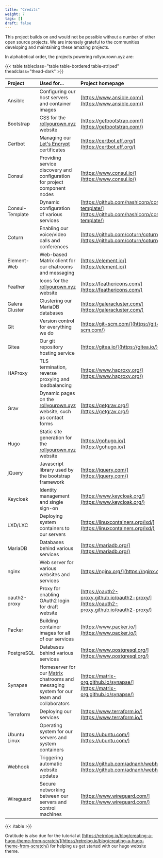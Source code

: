 ```yaml
---
title: "Credits"
weight: 7
tags: []
draft: false
---
```


This project builds on and would not be possible without a number of other open source projects. We are intensely grateful to the communities developing and maintaining these amazing projects.

<!--more-->

In alphabetical order, the projects powering rollyourown.xyz are:

{{< table tableclass="table table-bordered table-striped" theadclass="thead-dark" >}}

| Project | Used for... | Project homepage | Licence |
| :------ | :---------- | :--------------- | :------ |
| Ansible | Configuring our host servers and container images | [https://www.ansible.com/](https://www.ansible.com/) | [GPL v3](https://github.com/ansible/ansible/blob/devel/COPYING) |
| Bootstrap | CSS for the [rollyourown.xyz](https://rollyourown.xyz) website | [https://getbootstrap.com/](https://getbootstrap.com/) | [MIT](https://github.com/twbs/bootstrap/blob/main/LICENSE) |
| Certbot | Managing our [Let's Encrypt](https://letsencrypt.org/) certificates | [https://certbot.eff.org/](https://certbot.eff.org/) | [Apache 2.0](https://raw.githubusercontent.com/certbot/certbot/master/LICENSE.txt) |
| Consul | Providing service discovery and configuration for project component nodes | [https://www.consul.io/](https://www.consul.io/) | [MPL 2.0](https://github.com/hashicorp/consul/blob/master/LICENSE) |
| Consul-Template | Dynamic configuration of various services | [https://github.com/hashicorp/consul-template/](https://github.com/hashicorp/consul-template/) | [MPL 2.0](https://github.com/hashicorp/consul-template/blob/master/LICENSE) |
| Coturn  | Enabling our voice/video calls and conferences | [https://github.com/coturn/coturn](https://github.com/coturn/coturn) | [https://github.com/coturn/coturn/blob/master/LICENSE](https://github.com/coturn/coturn/blob/master/LICENSE) |
| Element-Web | Web-based Matrix client for our chatrooms and messaging | [https://element.io/](https://element.io/) | [Apache 2.0](https://github.com/vector-im/element-web/blob/develop/LICENSE) |
| Feather | Icons for the [rollyourown.xyz](https://rollyourown.xyz) website | [https://feathericons.com/](https://feathericons.com/) | [MIT](https://github.com/feathericons/feather/blob/master/LICENSE) |
| Galera Cluster | Clustering our MariaDB databases | [https://galeracluster.com/](https://galeracluster.com/) | [GPL v2](https://github.com/codership/galera/blob/3.x/LICENSE) |
| Git | Version control for everything we do | [https://git-scm.com/](https://git-scm.com/) | [GPL v2](https://github.com/git/git/blob/master/COPYING) |
| Gitea | Our git repository hosting service | [https://gitea.io/](https://gitea.io/) | [MIT](https://github.com/go-gitea/gitea/blob/main/LICENSE) |
| HAProxy | TLS termination, reverse proxying and loadbalancing | [https://www.haproxy.org/](https://www.haproxy.org/) | [GPL / LGPL](https://github.com/haproxy/haproxy/blob/master/LICENSE) |
| Grav | Dynamic pages on the [rollyourown.xyz](https://rollyourown.xyz) website, such as contact forms | [https://getgrav.org/](https://getgrav.org/) | [MIT](https://github.com/getgrav/grav/blob/develop/LICENSE.txt) |
| Hugo | Static site generation for the [rollyourown.xyz](https://rollyourown.xyz) website | [https://gohugo.io/](https://gohugo.io/) | [Apache 2.0](https://github.com/gohugoio/hugo/blob/master/LICENSE) |
| jQuery | Javascript library used by the bootstrap framework | [https://jquery.com/](https://jquery.com/) | [MIT](https://github.com/jquery/jquery/blob/main/LICENSE.txt) |
| Keycloak | Identity management and single sign-on | [https://www.keycloak.org/](https://www.keycloak.org/) | [Apache 2.0](https://github.com/keycloak/keycloak/blob/main/LICENSE.txt) |
| LXD/LXC | Deploying system containers to our servers | [https://linuxcontainers.org/lxd/](https://linuxcontainers.org/lxd/) | [Apache 2.0](https://github.com/lxc/lxd/blob/master/COPYING) |
| MariaDB | Databases behind various services | [https://mariadb.org/](https://mariadb.org/) | [GPL v2 / LGPL](https://mariadb.com/kb/en/mariadb-license/) |
| nginx | Web server for various websites and services | [https://nginx.org/](https://nginx.org/) | [2-clause BSD Licence](http://nginx.org/LICENSE) |
| oauth2-proxy | Proxy for enabling OAuth2 login for draft website | [https://oauth2-proxy.github.io/oauth2-proxy/](https://oauth2-proxy.github.io/oauth2-proxy/) | [MIT](https://github.com/oauth2-proxy/oauth2-proxy/blob/master/LICENSE) |
| Pacḱer | Building container images for all of our services | [https://www.packer.io/](https://www.packer.io/) | [MPL 2.0](https://github.com/hashicorp/packer/blob/master/LICENSE) |
| PostgreSQL | Databases behind various services | [https://www.postgresql.org/](https://www.postgresql.org/) | [PostgreSQL Licence](https://www.postgresql.org/about/licence/) |
| Synapse | Homeserver for our [Matrix](https://matrix.org/) chatrooms and messaging system for our team and collaborators | [https://matrix-org.github.io/synapse/](https://matrix-org.github.io/synapse/) | [Apache 2.0](https://github.com/matrix-org/synapse/blob/develop/LICENSE) |
| Terraform | Deploying our services | [https://www.terraform.io/](https://www.terraform.io/) | [MPL 2.0](https://github.com/hashicorp/terraform/blob/main/LICENSE) |
| Ubuntu Linux | Operating system for our servers and system containers | [https://ubuntu.com/](https://ubuntu.com/) | [Canonical IPRights Policy](https://ubuntu.com/legal/intellectual-property-policy) |
| Webhook | Triggering automatic website updates | [https://github.com/adnanh/webhook](https://github.com/adnanh/webhook) | [MIT](https://github.com/adnanh/webhook/blob/master/LICENSE) |
| Wireguard | Secure networking between our servers and control machines | [https://www.wireguard.com/](https://www.wireguard.com/) | [GPL v2](https://www.wireguard.com/#license) |

{{< /table >}}

Gratitude is also due for the tutorial at [https://retrolog.io/blog/creating-a-hugo-theme-from-scratch/](https://retrolog.io/blog/creating-a-hugo-theme-from-scratch/) for helping us get started with our hugo website theme.
